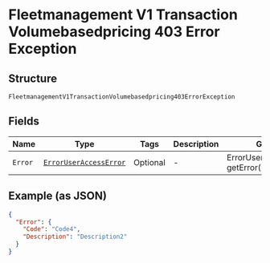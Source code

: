 
# Fleetmanagement V1 Transaction Volumebasedpricing 403 Error Exception

## Structure

`FleetmanagementV1TransactionVolumebasedpricing403ErrorException`

## Fields

| Name | Type | Tags | Description | Getter | Setter |
|  --- | --- | --- | --- | --- | --- |
| `Error` | [`ErrorUserAccessError`](../../doc/models/error-user-access-error.md) | Optional | - | ErrorUserAccessError getError() | setError(ErrorUserAccessError error) |

## Example (as JSON)

```json
{
  "Error": {
    "Code": "Code4",
    "Description": "Description2"
  }
}
```

